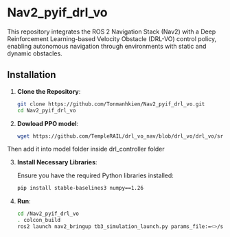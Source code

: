 # Nav2_pyif_drl_vo

This repository integrates the ROS 2 Navigation Stack (Nav2) with a Deep Reinforcement Learning-based Velocity Obstacle (DRL-VO) control policy, enabling autonomous navigation through environments with static and dynamic obstacles.

## Installation

1. **Clone the Repository**:

   ```bash
   git clone https://github.com/Tonmanhkien/Nav2_pyif_drl_vo.git
   cd Nav2_pyif_drl_vo

2. **Dowload PPO model**:

   ```bash
   wget https://github.com/TempleRAIL/drl_vo_nav/blob/drl_vo/drl_vo/src/model/drl_vo.zip -O drl_vo.zip

  Then add it into model folder inside drl_controller folder
  
3. **Install Necessary Libraries**:

   
   Ensure you have the required Python libraries installed:
   
   ```bash
   pip install stable-baselines3 numpy==1.26

4. **Run**:
   ```bash
   cd /Nav2_pyif_drl_vo
   . colcon_build
   ros2 launch nav2_bringup tb3_simulation_launch.py params_file:=<>/src/param.yaml headless:=True^C
   
